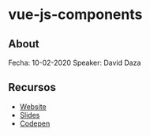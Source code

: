 # vue-js-components

## About 

Fecha: 10-02-2020
Speaker: David Daza

## Recursos

- [Website](https://vue-js-componets-meetup-bogota.netlify.com/)
- [Slides](https://slides.com/ddazal/vue-js-components)
- [Codepen](https://codepen.io/collection/XvWyPo)
